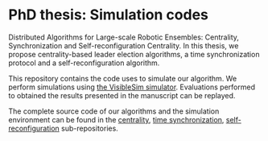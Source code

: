 # PhD thesis: Simulation codes

Distributed Algorithms for Large-scale Robotic Ensembles: Centrality, Synchronization and Self-reconfiguration Centrality. In this thesis, we propose centrality-based leader election algorithms, a time synchronization protocol and a self-reconfiguration algorithm.

This repository contains the code uses to simulate our algorithm. We perform simulations using [the VisibleSim simulator](https://github.com/claytronics/visiblesi). Evaluations performed to obtained the results presented in the manuscript can be replayed.

The complete source code of our algorithms and the simulation environment can be found in the [centrality](https://github.com/nazandre/thesis/tree/master/centrality), [time synchronization](https://github.com/nazandre/thesis/tree/master/time-synchronization), [self-reconfiguration](https://github.com/nazandre/thesis/tree/master/self-reconfiguration) sub-repositories.
